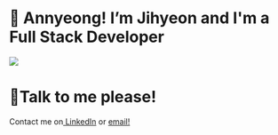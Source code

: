 <h1>👋 Annyeong! I’m Jihyeon and I'm a Full Stack Developer</h1>
<img src="https://res.cloudinary.com/ddd1g1rw8/image/upload/v1619573094/ezgif-2-35623f373895_vjn7fj.gif">

<h1>💬Talk to me please!</h1>
Contact me on<a href="https://www.linkedin.com/in/jihyeonnam/"> LinkedIn</a> or <a
href="mailto:jihyeon.c.nam@gmail.com">
                email!
              </a>
